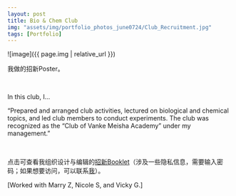 ```yaml
---
layout: post
title: Bio & Chem Club
img: "assets/img/portfolio_photos_june0724/Club_Recruitment.jpg"
tags: [Portfolio]
---
```


![image]({{ page.img | relative_url }})

我做的招新Poster。

<br>

In this club, I...

“Prepared and arranged club activities, lectured on biological and chemical topics, and led club members to conduct experiments. The club was recognized as the “Club of Vanke Meisha Academy” under my management.”

<br>

点击可查看我组织设计与编辑的[招新Booklet](https://drive.google.com/file/d/1IvjBrOSzCzjY2NhFhjqCn4cWbys6N7a3/view?usp=sharing)（涉及一些隐私信息，需要输入密码；如果想要访问，可以联系<a href="mailto:winter_endless@163.com">我</a>）。

[Worked with Marry Z, Nicole S, and Vicky G.]
